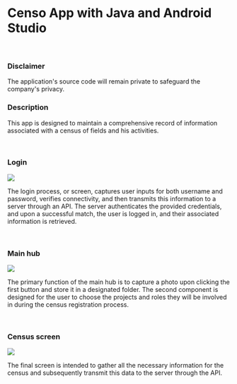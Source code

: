 <h1>Censo App with Java and Android Studio</h1>

<br>
<h3>Disclaimer</h3>
<p>The application's source code will remain private to safeguard the company's privacy.</p>

<h3>Description</h3>
<p>This app is designed to maintain a comprehensive record of information associated with a census of fields and his activities.</p>

<br>
<h3>Login</h3>
<img src="https://i.imgur.com/ybDewtO.png">
<br>
<p>
The login process, or screen, captures user inputs for both username and password, verifies connectivity, and then transmits this information to a server through an API. The server authenticates the provided credentials, and upon a successful match, the user is logged in, and their associated information is retrieved.</p>

<br>
<h3>Main hub</h3>
<img src="https://i.imgur.com/RvUyX2b.png">
<br>
<p>The primary function of the main hub is to capture a photo upon clicking the first button and store it in a designated folder. The second component is designed for the user to choose the projects and roles they will be involved in during the census registration process.</p>

<br>
<h3>Census screen</h3>
<img src="https://i.imgur.com/g1P2Ei8.png">
<p>The final screen is intended to gather all the necessary information for the census and subsequently transmit this data to the server through the API.</p>
